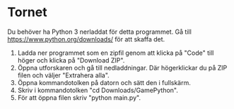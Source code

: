 # Tornet

Du behöver ha Python 3 nerladdat för detta programmet. Gå till https://www.python.org/downloads/ för att skaffa det.

1. Ladda ner programmet som en zipfil genom att klicka på "Code" till höger och klicka på "Download ZIP".
2. Öppna utforskaren och gå till nedladdningar. Där högerklickar du på ZIP filen och väljer "Extrahera alla".
3. Öppna kommandotolken på datorn och sätt den i fullskärm.
4. Skriv i kommandotolken "cd Downloads/GamePython".
5. För att öppna filen skriv "python main.py".

